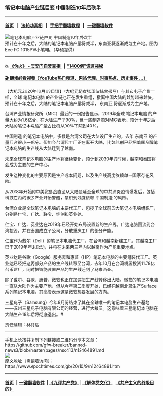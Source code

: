 ### 笔记本电脑产业链巨变 中国制造10年后砍半
------------------------

#### [首页](https://github.com/gfw-breaker/banned-news3/blob/master/README.md) &nbsp;&nbsp;|&nbsp;&nbsp; [法轮功真相](https://github.com/begood0513/basic/blob/master/README.md)  &nbsp;&nbsp;|&nbsp;&nbsp; [手把手翻墙教程](https://github.com/gfw-breaker/guides/wiki)  &nbsp;&nbsp;|&nbsp;&nbsp; [一键翻墙软件](https://github.com/gfw-breaker/nogfw/blob/master/README.md)  



<div><img alt="笔记本电脑产业链巨变 中国制造10年后砍半" class="attachment-djy_600_400 size-djy_600_400 wp-post-image" src="https://i.epochtimes.com/assets/uploads/2011/01/1101201139291576_1-600x400.jpg"/>
<div class="caption">
 预计在十年之后，大陆的笔记本电脑产量将减半，东南亚将逐渐成为主产地。图为Eee PC 1015PW小笔电。（华硕提供）
</div></div><hr/>

#### 💥 [《伪火》 - 天安门自焚真相 ](http://158.247.195.190:10000/videos/blog/weihuo.html)&nbsp; |&nbsp; [“1400例”谎言揭秘  ](http://158.247.195.190:10000/videos/blog/jiexi1400.html)

#### [ 🎬  翻墙必看视频（YouTube热门频道、网站代理、时事热点、历史事件 ...）](https://github.com/gfw-breaker/links/blob/master/banned.md)

<div><p>
 【大纪元2020年10月09日讯】（大纪元记者张玉洁综合报导）与其它电子产品一样，全球
 <ok href="https://www.epochtimes.com/gb/tag/%E7%AC%94%E8%AE%B0%E6%9C%AC%E7%94%B5%E8%84%91.html">
  笔记本电脑
 </ok>
 的产业链也正在发生重组，撤离中国大陆的趋势越来越快。预计在十年之后，大陆的笔记本电脑产量将减半，
 <ok href="https://www.epochtimes.com/gb/tag/%E4%B8%9C%E5%8D%97%E4%BA%9A.html">
  东南亚
 </ok>
 将逐渐成为主产地。
</p>
<p>
 台湾产业情报研究所（MIC）最近的一份报告显示，2019年全球
 <ok href="https://www.epochtimes.com/gb/tag/%E7%AC%94%E8%AE%B0%E6%9C%AC%E7%94%B5%E8%84%91.html">
  笔记本电脑
 </ok>
 的产量大约为1.6亿台，在大陆生产了90%，但一些制造商对MIC表示，预计十年之后大陆的笔记本电脑产量占比将从90%下降到40%。
</p>
<p>
 <ok href="https://www.epochtimes.com/gb/tag/%E4%B8%AD%E5%9B%BD%E5%88%B6%E9%80%A0.html">
  中国制造
 </ok>
 的笔记本电脑中，多数是台湾公司在大陆设厂生产的，去年
 <ok href="https://www.epochtimes.com/gb/tag/%E4%B8%9C%E5%8D%97%E4%BA%9A.html">
  东南亚
 </ok>
 的产量只占很小一部分。但如今台湾代工厂正在离开大陆，比如纬创已经把美国品牌笔记本电脑的生产线从大陆迁到了越南。
</p>
<p>
 未来全球笔记本电脑的主产地将继续变化，预计到2030年的时候，越南和泰国将会成为主要的生产中心。
</p>
<p>
 发生这种变化的主要原因是生产成本问题，以及生产线高度依赖单一国家存在风险。
</p>
<p>
 从2018年开始的中美贸易战直至从大陆蔓延至全球的中共肺炎疫情爆发后，包括科技在内的很多产业开始警醒，意识到过度依赖
 <ok href="https://www.epochtimes.com/gb/tag/%E4%B8%AD%E5%9B%BD%E5%88%B6%E9%80%A0.html">
  中国制造
 </ok>
 的风险。
</p>
<p>
 台湾企业是全球笔记本电脑的主要代工厂，包揽了全球前五大笔记本电脑组装厂，分别是仁宝、广达、联宝、纬创和英业达。
</p>
<p>
 仁宝、广达、英业达在2019年已经开始布局设置新的生产线。广达电脑回流到台湾投资，并在泰国成立子公司，分散重庆工厂的部分产能。
</p>
<p>
 仁宝作为戴尔（Dell）的笔记本电脑代工厂，在台湾和越南新建工厂。其越南工厂已于2019年年末启动，并将在未来两三年内以越南作为产能重要地点。
</p>
<p>
 英业达是谷歌（Google）服务器和惠普（HP）笔记本电脑的主要组装代工厂。英业达已经把这两部分产品的生产线转移至台湾，去年10月在台湾桃园投资11.78亿台币建厂，同时把智能装置产品的生产线迁到了马来西亚。
</p>
<p>
 除了戴尔、谷歌、惠普，微软也正在加速把生产线转移出大陆。微软的笔记本电脑一直以大陆作为主要产地，但从今年第二季度开始，已经在越南北部生产Surface系列笔记本电脑，其高管表示这是微软想要发展的方向。
</p>
<p>
 三星电子（Samsung）今年8月份结束了其在全球唯一的笔记本电脑生产基地——苏州三星电子电脑有限公司的经营，进行大裁员。这意味着三星笔记本电脑在大陆生产18年后将彻底退出。#
</p>
<p>
 责任编辑：林诗远
</p>
</div>
<hr/>
手机上长按并复制下列链接或二维码分享本文章：<br/>
https://github.com/gfw-breaker/banned-news3/blob/master/pages/nsc413/n12464891.md <br/>
<a href='https://github.com/gfw-breaker/banned-news3/blob/master/pages/nsc413/n12464891.md'><img src='https://github.com/gfw-breaker/banned-news3/blob/master/pages/nsc413/n12464891.md.png'/></a> <br/>
原文地址（需翻墙访问）：https://www.epochtimes.com/gb/20/10/9/n12464891.htm


------------------------
#### [首页](https://github.com/gfw-breaker/banned-news3/blob/master/README.md) &nbsp;|&nbsp; [一键翻墙软件](https://github.com/gfw-breaker/nogfw/blob/master/README.md) &nbsp;| [《九评共产党》](https://github.com/gfw-breaker/9ping.md/blob/master/README.md#九评之一评共产党是什么) | [《解体党文化》](https://github.com/gfw-breaker/jtdwh.md/blob/master/README.md) | [《共产主义的终极目的》](https://github.com/gfw-breaker/gczydzjmd.md/blob/master/README.md)


<img src='http://gfw-breaker.win/banned-news3/pages/nsc413/n12464891.md' width='0px' height='0px'/>